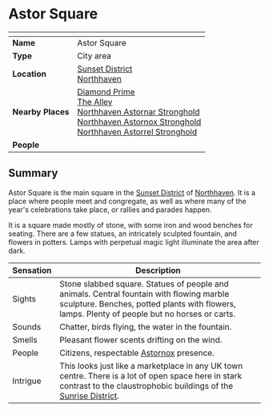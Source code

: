 # Astor Square

| []() | |
| --- | --- |
| **Name** | Astor Square |
| **Type** | City area |
| **Location** | [Sunset District](sunset-district.md)<br />[Northhaven](../README.md) |
| **Nearby Places** | [Diamond Prime](diamond-prime.md)<br />[The Alley](the-alley.md)<br />[Northhaven Astornar Stronghold](northhaven-astornar-stronghold.md)<br />[Northhaven Astornox Stronghold](northhaven-astornox-stronghold.md)<br />[Northhaven Astorrel Stronghold](northhaven-astorrel-stronghold.md) |
| **People** | |

## Summary

Astor Square is the main square in the [Sunset District](sunset-district.md) of [Northhaven](../README.md). It is a place where people meet and congregate, as well as where many of the year's celebrations take place, or rallies and parades happen.

It is a square made mostly of stone, with some iron and wood benches for seating. There are a few statues, an intricately sculpted fountain, and flowers in potters. Lamps with perpetual magic light illuminate the area after dark.

| Sensation | Description |
| ---- | --- |
| Sights | Stone slabbed square. Statues of people and animals. Central fountain with flowing marble sculpture. Benches, potted plants with flowers, lamps. Plenty of people but no horses or carts. |
| Sounds | Chatter, birds flying, the water in the fountain. |
| Smells | Pleasant flower scents drifting on the wind. |
| People | Citizens, respectable [Astornox](../../../organisations/astornox.md) presence. |
| Intrigue | This looks just like a marketplace in any UK town centre. There is a lot of open space here in stark contrast to the claustrophobic buildings of the [Sunrise District](sunrise-district.md). |
